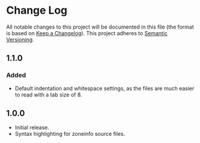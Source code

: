 # Change Log
All notable changes to this project will be documented in this file (the format is based on [Keep a Changelog](http://keepachangelog.com/)).
This project adheres to [Semantic Versioning](http://semver.org/).

## 1.1.0
### Added
- Default indentation and whitespace settings, as the files are much easier to read with a tab size of 8.

## 1.0.0
- Initial release.
- Syntax highlighting for zoneinfo source files.
